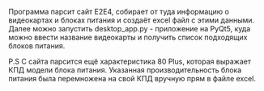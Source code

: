 Программа парсит сайт Е2Е4, собирает от туда информацию о видеокартах и блоках питания и создаёт excel файл с этими данными.
Далее можно запустить desktop_app.py - приложение на PyQt5, куда можно ввести название видеокарты и получить список подходящих блоков питания.

P.S  С сайта парсится ещё характеристика 80 Plus, которая выражает КПД модели блока питания. Указанная производительность блока питания была перемножена на свой КПД вручную прям в файле excel.
